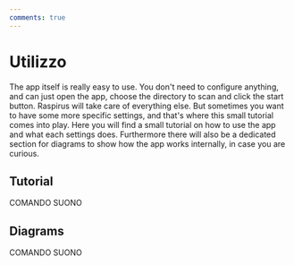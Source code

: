 ```yaml
---
comments: true
---
```


# Utilizzo
The app itself is really easy to use. You don't need to configure anything, and can just open the app, choose the directory to scan and click the start button. Raspirus will take care of everything else. But sometimes you want to have some more specific settings, and that's where this small tutorial comes into play. Here you will find a small tutorial on how to use the app and what each settings does. Furthermore there will also be a dedicated section for diagrams to show how the app works internally, in case you are curious.

## Tutorial
COMANDO SUONO

## Diagrams
COMANDO SUONO